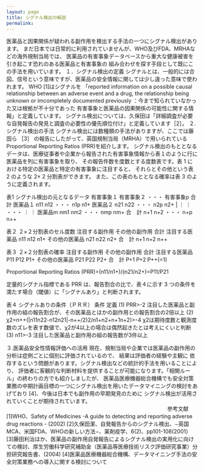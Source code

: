 ```yaml
---
layout: page
title: シグナル検出の解説
permalink:
---
```


  医薬品と因果関係が疑われる副作用を検出する手法の一つにシグナル検出があります。 まだ日本では日常的に利用されていませんが、WHO及びFDA、MRHAなどの海外規制当局では、 医薬品の有害事象データベースから重大な健康被害を引き起こす恐れのある医薬品と有害事象の 組み合わせを探す手段として既にこの手法を用いています。
１．シグナル検出の定義
  シグナルとは、一般的には合図、信号という意味ですが、医薬品の安全情報に関しては少し違った意味で使われます。
  WHO [1]はシグナルを 「reported information on a possible causal relationship between an adverse event and a drug, the relationship being unknown or imcompletely documented previously ：今まで知られていなかった又は根拠が不十分であった 有害事象と医薬品の因果関係の可能性に関する情報」と定義しています。
  シグナル検出については、久保田は「詳細調査が必要な自発報告の発見と調査の必要性の優先順位付け」と定義しています［2］。
２.シグナル検出の手法
    シグナル検出には数種類の手法がありますが、ここでは藤田ら ［3］ の報告にしたがって、英国規制当局（MRHA）で用いられているProportional Reporting Ratios (PRR)を紹介します。
シグナル検出のもととなるデータは、医療従事者や企業から報告された有害事象情報から表１のように行に医薬品を列に有害事象を取り、 その報告件数を度数とする度数表です。表 1 における特定の医薬品と特定の有害事象に注目すると、 それらとその他という表 2 のような 2× 2 分割表ができます。 また、この表のもととなる確率は表 3 のように定義されます。

表1    シグナル検出の元となるデータ
有害事象１   有害事象２   ・・・ 有害事象p   合計
医薬品１    n11 n12 ・・・ n1p n1+
医薬品２    n21 n22 ・・・ n2p n2+
|   ｜   ｜   ・・・ ｜   ｜
医薬品m    nm1 nm2 ・・・ nmp nm+
合　計 n+1 n+2 ・・・ n+p n++

表２    ２×２分割表のセル度数
注目する副作用 その他の副作用 合計
注目する医薬品 n11 n12 n1+
その他の医薬品 n21 n22 n2+
合　計 n+1 n+2 n++

表３    ２×２分割表の確率
注目する副作用 その他の副作用 合計
注目する医薬品 P11 P12 P1+
その他の医薬品 P21 P22 P2+
合　計 P+1 P+2 P++(=1)


Proportional Reporting Ratios (PRR)=(n11/n1+)/(n21/n2+)=P11/P21

  定量的シグナル指標である PRR は、報告割合の比で、表４に示す 3 つの条件を満たす場合（閾値）に「シグナルあり」と判断されます。


表４    シグナルありの条件（ＰＲＲ）
条件  定義
(1) PRR>-2  注目した医薬品と副作用の組の報告割合が、その医薬品とほかの副作用との報告割合の2倍以上
(2) χ2=n++(|n11n22-n12n21|-n++/2)2/n1+n2+n+1n+2)>-4 χ2は期待度数と観測度数のズレを表す数値で、χ2が4以上の場合は偶然起きたとは考えにくいと判断
(3) n11>-3  注目した医薬品と副作用の組の報告数が3件以上

３.医薬品安全性情報評価への活用
  現在、規制当局や企業では医薬品の副作用の分析は症例ごとに個別に評価されているので、 結果は評価者の経験や主観に 依存するという問題があります。シグナル検出などの統計的手法を用いることにより、 評価者に客観的な判断材料を提供することが可能になります。「相関ルール」の終わりの方でも紹介しましたが、 医薬品医療機器総合機構でも安全対策業務の中期計画目標の一つにシグナル検出を用いたデータマイニングの検討をあげており [4]、今後は日本でも副作用の早期発見のために シグナル検出が活用されていくことが期待されています。
　　　　　　　　　　　　　　　　　　　　　　　　　　　　　　
参考文献
[1]WHO、Safety of Medicines -A guide to detecting and reporting adverse drug reactions - (2002)
[2]久保田潔、自発報告からのシグナル検出、−英国MCA、米国FDA、WHOの新しい方法−、薬剤疫学、6(2)、pp101-108(2001）
[3]藤田利治ほか、医薬品の副作用自発報告によるシグナル検出の実用化に向けての検討、厚生労働科学研究補助金（医薬品等医療技術リスク評価研究事業）分担研究報告書、(2004)
[4]医薬品医療機器総合機構、データマイニング手法の安全対策業務への導入に関する検討について